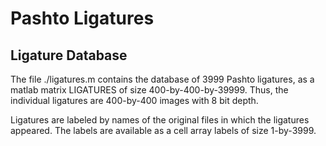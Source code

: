 # Pashto Ligatures

## Ligature Database

The file ./ligatures.m contains the database of 3999 Pashto ligatures, as
a matlab matrix LIGATURES of size 400-by-400-by-39999. Thus, the individual ligatures
are 400-by-400 images with 8 bit depth.

Ligatures are labeled by names of the original files in which the ligatures appeared.
The labels are available as a cell array labels of size 1-by-3999.




